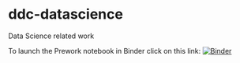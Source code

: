 # ddc-datascience
Data Science related work

To launch the Prework notebook in Binder click on this link:
[![Binder](https://mybinder.org/badge_logo.svg)](https://mybinder.org/v2/gh/rwcitek/ddc-datascience/next-c14?labpath=Prework.ipynb)
